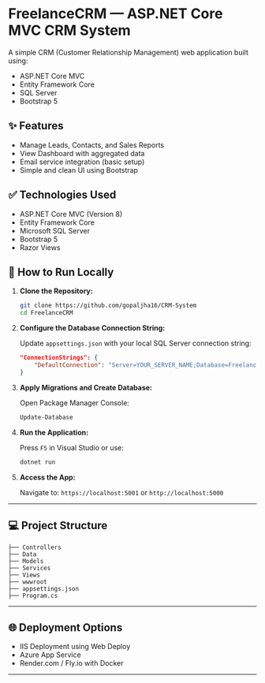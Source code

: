 
# FreelanceCRM — ASP.NET Core MVC CRM System

A simple CRM (Customer Relationship Management) web application built using:

* ASP.NET Core MVC
* Entity Framework Core
* SQL Server
* Bootstrap 5

## ✨ Features

* Manage Leads, Contacts, and Sales Reports
* View Dashboard with aggregated data
* Email service integration (basic setup)
* Simple and clean UI using Bootstrap

## ✅ Technologies Used

* ASP.NET Core MVC (Version 8)
* Entity Framework Core
* Microsoft SQL Server
* Bootstrap 5
* Razor Views

## 🚀 How to Run Locally

1. **Clone the Repository:**

   ```bash
   git clone https://github.com/gopaljha16/CRM-System
   cd FreelanceCRM
   ```

2. **Configure the Database Connection String:**

   Update `appsettings.json` with your local SQL Server connection string:

   ```json
   "ConnectionStrings": {
       "DefaultConnection": "Server=YOUR_SERVER_NAME;Database=FreelanceCRM;Trusted_Connection=True;"
   }
   ```

3. **Apply Migrations and Create Database:**

   Open Package Manager Console:

   ```bash
   Update-Database
   ```

4. **Run the Application:**

   Press `F5` in Visual Studio or use:

   ```bash
   dotnet run
   ```

5. **Access the App:**

   Navigate to:
   `https://localhost:5001`
   or
   `http://localhost:5000`

---

## 💻 Project Structure

```
├── Controllers
├── Data
├── Models
├── Services
├── Views
├── wwwroot
├── appsettings.json
├── Program.cs
```

---

## 🌐 Deployment Options

* IIS Deployment using Web Deploy
* Azure App Service
* Render.com / Fly.io with Docker

---



